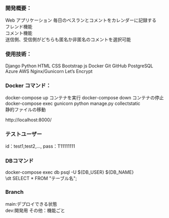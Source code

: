 ### 開発概要：

Web アプリケーション
毎日のベスランとコメントをカレンダーに記録する  
フレンド機能  
コメント機能  
送信側、受信側がどちらも匿名か非匿名のコメントを選択可能

### 使用技術：

Django
Python
HTML
CSS
Bootstrap
js
Docker
Git
GitHub
PostgreSQL
Azure
AWS
Nginx/Gunicorn
Let’s Encrypt

### Docker コマンド：

docker-compose up
コンテナを実行
docker-compose down
コンテナの停止
docker-compose exec gunicorn python manage.py collectstatic  
静的ファイルの移動

http://localhost:8000/

### テストユーザー

id：test1,test2,...,
pass：T11111111  
  
### DBコマンド  
docker-compose exec db psql -U ${DB_USER} ${DB_NAME}  
\dt
SELECT * FROM "テーブル名";  

### Branch  
main:デプロイできる状態  
dev:開発用
その他：機能ごと

